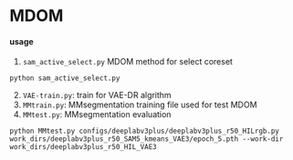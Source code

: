 # MDOM


#### usage

1.  `sam_active_select.py` MDOM method for select coreset
```
python sam_active_select.py 
```
2.  `VAE-train.py`: train for VAE-DR algrithm
3.  `MMtrain.py`: MMsegmentation training file used for test MDOM 
4.  `MMtest.py`: MMsegmentation evaluation 
```
python MMtest.py configs/deeplabv3plus/deeplabv3plus_r50_HILrgb.py work_dirs/deeplabv3plus_r50_SAM5_kmeans_VAE3/epoch_5.pth --work-dir work_dirs/deeplabv3plus_r50_HIL_VAE3
```


